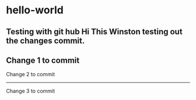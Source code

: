 # hello-world
Testing with git hub
Hi This Winston testing out the changes commit.
------
Change 1 to commit 
---

Change 2 to commit

---------
Change  3 to commit
